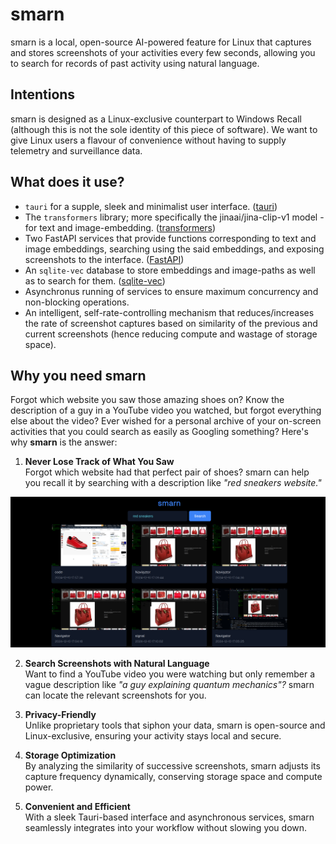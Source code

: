 # smarn

smarn is a local, open-source AI-powered feature for Linux that captures and stores screenshots of your activities every few seconds, allowing you to search for records of past activity using natural language.

## Intentions

smarn is designed as a Linux-exclusive counterpart to Windows Recall (although this is not the sole identity of this piece of software).
We want to give Linux users a flavour of convenience without having to supply telemetry and surveillance data.

## What does it use?

- `tauri` for a supple, sleek and minimalist user interface. ([tauri](https://github.com/tauri-apps/tauri))
- The `transformers` library; more specifically the jinaai/jina-clip-v1 model - for text and image-embedding. ([transformers](https://github.com/huggingface/transformers))
- Two FastAPI services that provide functions corresponding to text and image embeddings, searching using the said embeddings, and exposing screenshots to the interface. ([FastAPI](https://github.com/fastapi/fastapi))
- An `sqlite-vec` database to store embeddings and image-paths as well as to search for them. ([sqlite-vec](https://github.com/asg017/sqlite-vec))
- Asynchronus running of services to ensure maximum concurrency and non-blocking operations.
- An intelligent, self-rate-controlling mechanism that reduces/increases the rate of screenshot captures based on similarity of the previous and current screenshots (hence reducing compute and wastage of storage space).

## Why you need smarn

Forgot which website you saw those amazing shoes on? Know the description of a guy in a YouTube video you watched, but forgot everything else about the video? Ever wished for a personal archive of your on-screen activities that you could search as easily as Googling something? Here's why **smarn** is the answer:

1. **Never Lose Track of What You Saw**  
   Forgot which website had that perfect pair of shoes? smarn can help you recall it by searching with a description like _"red sneakers website."_

![Searching for 'red sneakers'](README_assets/sneakers.png)

2. **Search Screenshots with Natural Language**  
   Want to find a YouTube video you were watching but only remember a vague description like _"a guy explaining quantum mechanics"?_ smarn can locate the relevant screenshots for you.

3. **Privacy-Friendly**  
   Unlike proprietary tools that siphon your data, smarn is open-source and Linux-exclusive, ensuring your activity stays local and secure.

4. **Storage Optimization**  
   By analyzing the similarity of successive screenshots, smarn adjusts its capture frequency dynamically, conserving storage space and compute power.

5. **Convenient and Efficient**  
   With a sleek Tauri-based interface and asynchronous services, smarn seamlessly integrates into your workflow without slowing you down.
